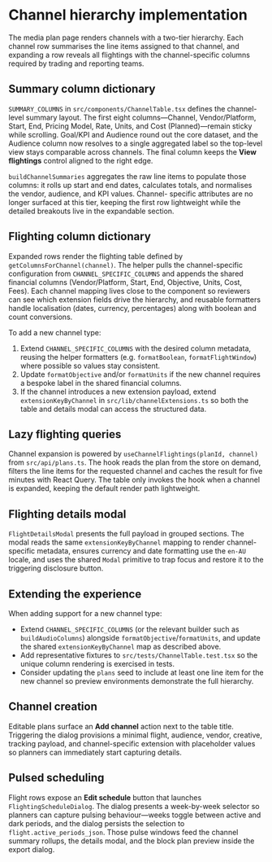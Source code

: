 # Channel hierarchy implementation

The media plan page renders channels with a two-tier hierarchy. Each channel row summarises the
line items assigned to that channel, and expanding a row reveals all flightings with the
channel-specific columns required by trading and reporting teams.

## Summary column dictionary

`SUMMARY_COLUMNS` in `src/components/ChannelTable.tsx` defines the channel-level summary layout. The
first eight columns—Channel, Vendor/Platform, Start, End, Pricing Model, Rate, Units, and Cost
(Planned)—remain sticky while scrolling. Goal/KPI and Audience round out the core dataset, and the
Audience column now resolves to a single aggregated label so the top-level view stays comparable
across channels. The final column keeps the **View flightings** control aligned to the right edge.

`buildChannelSummaries` aggregates the raw line items to populate those columns: it rolls up start
and end dates, calculates totals, and normalises the vendor, audience, and KPI values. Channel-
specific attributes are no longer surfaced at this tier, keeping the first row lightweight while the
detailed breakouts live in the expandable section.

## Flighting column dictionary

Expanded rows render the flighting table defined by `getColumnsForChannel(channel)`. The helper
pulls the channel-specific configuration from `CHANNEL_SPECIFIC_COLUMNS` and appends the shared
financial columns (Vendor/Platform, Start, End, Objective, Units, Cost, Fees). Each channel mapping
lives close to the component so reviewers can see which extension fields drive the hierarchy, and
reusable formatters handle localisation (dates, currency, percentages) along with boolean and count
conversions.

To add a new channel type:

1. Extend `CHANNEL_SPECIFIC_COLUMNS` with the desired column metadata, reusing the helper formatters
   (e.g. `formatBoolean`, `formatFlightWindow`) where possible so values stay consistent.
2. Update `formatObjective` and/or `formatUnits` if the new channel requires a bespoke label in the
   shared financial columns.
3. If the channel introduces a new extension payload, extend
   `extensionKeyByChannel` in `src/lib/channelExtensions.ts` so both the table and details modal can
   access the structured data.

## Lazy flighting queries

Channel expansion is powered by `useChannelFlightings(planId, channel)` from `src/api/plans.ts`.
The hook reads the plan from the store on demand, filters the line items for the requested channel
and caches the result for five minutes with React Query. The table only invokes the hook when a
channel is expanded, keeping the default render path lightweight.

## Flighting details modal

`FlightDetailsModal` presents the full payload in grouped sections. The modal reads the same
`extensionKeyByChannel` mapping to render channel-specific metadata, ensures currency and date
formatting use the `en-AU` locale, and uses the shared `Modal` primitive to trap focus and restore
it to the triggering disclosure button.

## Extending the experience

When adding support for a new channel type:

- Extend `CHANNEL_SPECIFIC_COLUMNS` (or the relevant builder such as `buildAudioColumns`) alongside
  `formatObjective`/`formatUnits`, and update the shared `extensionKeyByChannel` map as described
  above.
- Add representative fixtures to `src/tests/ChannelTable.test.tsx` so the unique column rendering is
  exercised in tests.
- Consider updating the `plans` seed to include at least one line item for the new channel so
  preview environments demonstrate the full hierarchy.

## Channel creation

Editable plans surface an **Add channel** action next to the table title. Triggering the dialog
provisions a minimal flight, audience, vendor, creative, tracking payload, and channel-specific
extension with placeholder values so planners can immediately start capturing details.

## Pulsed scheduling

Flight rows expose an **Edit schedule** button that launches `FlightingScheduleDialog`. The dialog
presents a week-by-week selector so planners can capture pulsing behaviour—weeks toggle between
active and dark periods, and the dialog persists the selection to
`flight.active_periods_json`. Those pulse windows feed the channel summary rollups, the details
modal, and the block plan preview inside the export dialog.
